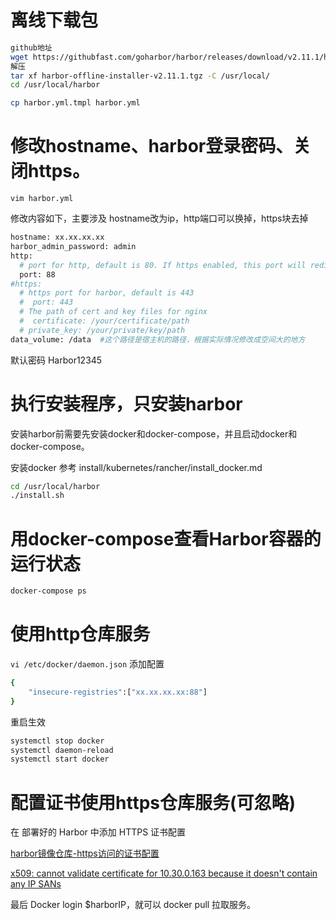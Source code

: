 # 离线下载包
```bash
github地址
wget https://githubfast.com/goharbor/harbor/releases/download/v2.11.1/harbor-offline-installer-v2.11.1.tgz
解压
tar xf harbor-offline-installer-v2.11.1.tgz -C /usr/local/
cd /usr/local/harbor

cp harbor.yml.tmpl harbor.yml
```

# 修改hostname、harbor登录密码、关闭https。

`vim harbor.yml`

修改内容如下，主要涉及 hostname改为ip，http端口可以换掉，https块去掉
```bash
hostname: xx.xx.xx.xx
harbor_admin_password: admin
http:
  # port for http, default is 80. If https enabled, this port will redirect to https port
  port: 88
#https:
  # https port for harbor, default is 443
  #  port: 443
  # The path of cert and key files for nginx
  #  certificate: /your/certificate/path
  # private_key: /your/private/key/path
data_volume: /data  #这个路径是宿主机的路径，根据实际情况修改成空间大的地方
```
默认密码 Harbor12345

# 执行安装程序，只安装harbor

安装harbor前需要先安装docker和docker-compose，并且启动docker和docker-compose。

安装docker 参考 install/kubernetes/rancher/install_docker.md

```bash
cd /usr/local/harbor
./install.sh
```

# 用docker-compose查看Harbor容器的运行状态
```bash
docker-compose ps
```

# 使用http仓库服务

`vi /etc/docker/daemon.json`
添加配置
```bash
{
    "insecure-registries":["xx.xx.xx.xx:88"]
}
```
重启生效
```bash
systemctl stop docker
systemctl daemon-reload
systemctl start docker
```

# 配置证书使用https仓库服务(可忽略)

在 部署好的 Harbor 中添加 HTTPS 证书配置

[harbor镜像仓库-https访问的证书配置](https://zhuanlan.zhihu.com/p/234918875)

[x509: cannot validate certificate for 10.30.0.163 because it doesn't contain any IP SANs](https://blog.csdn.net/min19900718/article/details/87920254)

最后 Docker login $harborIP，就可以 docker pull 拉取服务。


